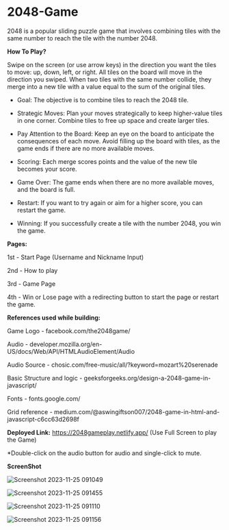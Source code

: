 # 2048-Game

2048 is a popular sliding puzzle game that involves combining tiles with the same number to reach the tile with the number 2048. 


**How To Play?**

Swipe on the screen (or use arrow keys) in the direction you want the tiles to move: up, down, left, or right. All tiles on the board will move in the direction you swiped. 
When two tiles with the same number collide, they merge into a new tile with a value equal to the sum of the original tiles.

- Goal: The objective is to combine tiles to reach the 2048 tile.

- Strategic Moves: Plan your moves strategically to keep higher-value tiles in one corner. Combine tiles to free up space and create larger tiles.

- Pay Attention to the Board: Keep an eye on the board to anticipate the consequences of each move. Avoid filling up the board with tiles, as the game ends if there are no more available moves.

- Scoring: Each merge scores points and the value of the new tile becomes your score.

- Game Over: The game ends when there are no more available moves, and the board is full.

- Restart: If you want to try again or aim for a higher score, you can restart the game.

- Winning: If you successfully create a tile with the number 2048, you win the game.


**Pages:**

1st - Start Page (Username and Nickname Input)

2nd - How to play

3rd - Game Page 

4th - Win or Lose page with a redirecting button to start the page or restart the game.



**References used while building:**

Game Logo - facebook.com/the2048game/

Audio - developer.mozilla.org/en-US/docs/Web/API/HTMLAudioElement/Audio

Audio Source - chosic.com/free-music/all/?keyword=mozart%20serenade

Basic Structure and logic - geeksforgeeks.org/design-a-2048-game-in-javascript/

Fonts - fonts.google.com/

Grid reference - medium.com/@aswingiftson007/2048-game-in-html-and-javascript-c6cc63d2698f


**Deployed Link:**
https://2048gameplay.netlify.app/ (Use Full Screen to play the Game)

*Double-click on the audio button for audio and single-click to mute.


**ScreenShot**

![Screenshot 2023-11-25 091049](https://github.com/Parthssh/2048-Game/assets/114278925/8a27de69-768c-4a05-809a-356311d79adf)

![Screenshot 2023-11-25 091455](https://github.com/Parthssh/2048-Game/assets/114278925/0c903b08-bbfb-47fe-8329-700f6351306e)

![Screenshot 2023-11-25 091110](https://github.com/Parthssh/2048-Game/assets/114278925/7234aa08-9516-4ee9-87fa-0c2ee09cfbb7)

![Screenshot 2023-11-25 091156](https://github.com/Parthssh/2048-Game/assets/114278925/b266a843-2288-4def-b704-1835e5062548)




